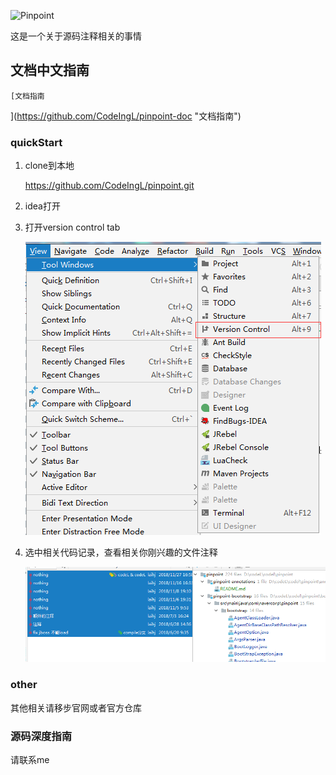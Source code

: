 

![Pinpoint](web/src/main/webapp/images/logo.png)

这是一个关于源码注释相关的事情

## 文档中文指南

    [文档指南
](https://github.com/CodeIngL/pinpoint-doc "文档指南")

### quickStart

1. clone到本地

	https://github.com/CodeIngL/pinpoint.git

2. idea打开



3. 打开version control tab

	![版本控制选项](https://github.com/CodeIngL/pinpoint/blob/codeL/imgs/showVc.png)

    
4. 选中相关代码记录，查看相关你刚兴趣的文件注释

	![相关注释解析源码文件](https://github.com/CodeIngL/pinpoint/blob/codeL/imgs/showDetails.png)
	
	
### other

其他相关请移步官网或者官方仓库

### 源码深度指南

请联系me